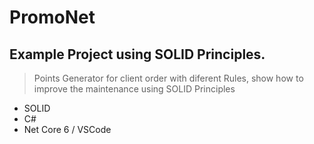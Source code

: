 # PromoNet

## Example Project using SOLID Principles.

> Points Generator for client order with diferent Rules, show how to improve the maintenance using SOLID Principles 

* SOLID 
* C# 
* Net Core 6 / VSCode

